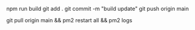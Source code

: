 <!-- make single post page -->
<!-- make profile page -->
<!-- make like api and functionality -->

<!-- get db link -->
<!-- get domain (done hostinger)  -->
<!-- make ec2 server -->
<!-- add domain to server -->

npm run build
git add .
git commit -m "build update"
git push origin main

git pull origin main && pm2 restart all && pm2 logs
